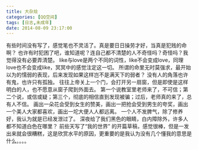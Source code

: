 ```yaml
---
title: 大杂烩
categories: [QQ空间]
tags: [日志,未成年]
date: 2014-08-09 23:17:00
---
```


有些时间没有写了，感觉笔也不灵活了。真是要日日操劳才好，当真是犯贱的命啊？
也许有时犯困了吧，谁知道呢？连自己都不清楚的人不奇怪吗？奇怪吗？我觉得没有必要弄清楚。
like与love是两个不同的词性，like不会变成love，同理love也不会变成like，冥冥中的感觉注定这一切。
所谓的命里无时莫强求，最开始以为的懦弱的表现，后来发现如果这样岂不是满天下的弱者？
没有人的角落也许有鬼，也许只有孤独。
往往上帝关上一个门，会打开另一扇窗，但是即使是这样明白的人，也不愿意从窗子爬到外面去。
第一个说教室里老师来了，不可信；第二个说，或信或疑；第三个，彻底的相信直到发现被骗；过后，老师真的来了，总有人不信。
画出一朵花会受到女生的赞美，画出一把抢会受到男生的夸奖，画出一个美人大家都喜欢，画出一坨大便人人都远离。
一个人不发脾气，除了修养好，我认为就是已经发泄过了。
深夜给了我们黑色的眼睛，白内障除外，许多人都不知道白色在哪里？
前些天写了“我的世界” 的开篇草稿，感觉很棒，但是一发出来就会很糟糕，这是欣赏水平的原因，更重要的是我认为没有几个懂我的意思是什么。。。。